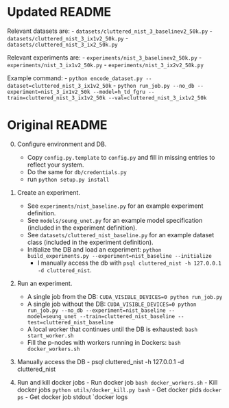 # Updated README

Relevant datasets are:
	- `datasets/cluttered_nist_3_baselinev2_50k.py`
	- `datasets/cluttered_nist_3_ix1v2_50k.py`
	- `datasets/cluttered_nist_3_ix2_50k.py`

Relevant experiments are:
	- `experiments/nist_3_baselinev2_50k.py`
	- `experiments/nist_3_ix1v2_50k.py`
	- `experiments/nist_3_ix2v2_50k.py`

Example command:
	- `python encode_dataset.py --dataset=cluttered_nist_3_ix1v2_50k`
	- `python run_job.py --no_db --experiment=nist_3_ix1v2_50k --model=h_td_fgru --train=cluttered_nist_3_ix1v2_50k --val=cluttered_nist_3_ix1v2_50k`

# Original README
0. Configure environment and DB.
	- Copy `config.py.template` to `config.py` and fill in missing entries to reflect your system.
	- Do the same for `db/credentials.py`
	- run `python setup.py install`

1. Create an experiment.
	- See `experiments/nist_baseline.py` for an example experiment definition.
	- See `models/seung_unet.py` for an example model specification (included in the experiment definition).
	- See `datasets/cluttered_nist_baseline.py` for an example dataset class (included in the experiment definition).
	- Initialize the DB and load an experiment: `python build_experiments.py --experiment=nist_baseline --initialize`
        - I manually access the db with `psql cluttered_nist -h 127.0.0.1 -d cluttered_nist`.

2. Run an experiment.
	- A single job from the DB: `CUDA_VISIBLE_DEVICES=0 python run_job.py`
	- A single job without the DB: `CUDA_VISIBLE_DEVICES=0 python run_job.py --no_db --experiment=nist_baseline --model=seung_unet --train=cluttered_nist_baseline --test=cluttered_nist_baseline`
	- A local worker that continues until the DB is exhausted: `bash start_worker.sh`
	- Fill the p-nodes with workers running in Dockers: `bash docker_workers.sh`

3. Manually access the DB
        - psql cluttered_nist -h 127.0.0.1 -d cluttered_nist

4. Run and kill docker jobs
        - Run docker job `bash docker_workers.sh`
        - Kill docker jobs `python utils/docker_kill.py bash`
        - Get docker pids `docker ps`
        - Get docker job stdout `docker logs <pid>


